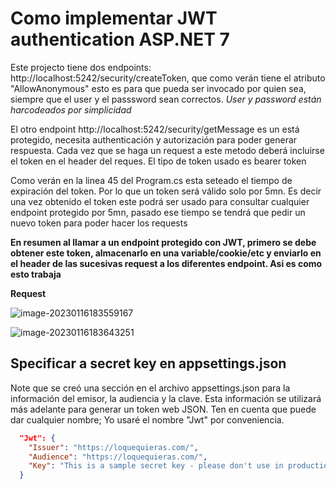 # Como implementar JWT authentication ASP.NET 7 

Este projecto tiene dos endpoints:
http://localhost:5242/security/createToken, que como verán tiene el atributo "AllowAnonymous"  esto es para que pueda ser invocado por quien sea, siempre que el user y el passsword sean correctos. *User y password están harcodeados por simplicidad*

El otro endpoint http://localhost:5242/security/getMessage es un está protegido, necesita authenticación y autorización para poder generar respuesta. Cada vez que se haga un request a este metodo deberá incluirse el token en el header del reques. El tipo de token usado es bearer token

Como verán en la linea 45 del Program.cs esta seteado el tiempo de expiración del token. Por lo que un token será válido solo por 5mn.
Es decir una vez obtenido el token este podrá ser usado para consultar cualquier endpoint protegido por 5mn, pasado ese tiempo se tendrá que pedir un nuevo token para poder hacer los requests

**En resumen al llamar a un endpoint protegido con JWT, primero se debe obtener este token, almacenarlo en una variable/cookie/etc y enviarlo en el header de las sucesivas request a los diferentes endpoint. Asi es como esto trabaja**



**Request**

![image-20230116183559167](C:\Users\alberto.paulo\AppData\Roaming\Typora\typora-user-images\image-20230116183559167.png)

![image-20230116183643251](C:\Users\alberto.paulo\AppData\Roaming\Typora\typora-user-images\image-20230116183643251.png)

## Specificar a secret key en appsettings.json

Note que se creó una sección en el archivo appsettings.json para la información del emisor, la audiencia y la clave. Esta información se utilizará más adelante para generar un token web JSON. Ten en cuenta que puede dar cualquier nombre;  Yo usaré el nombre "Jwt" por conveniencia.

```json
  "Jwt": {
    "Issuer": "https://loquequieras.com/",
    "Audience": "https://loquequieras.com/",
    "Key": "This is a sample secret key - please don't use in production environment.'"
  }
```

